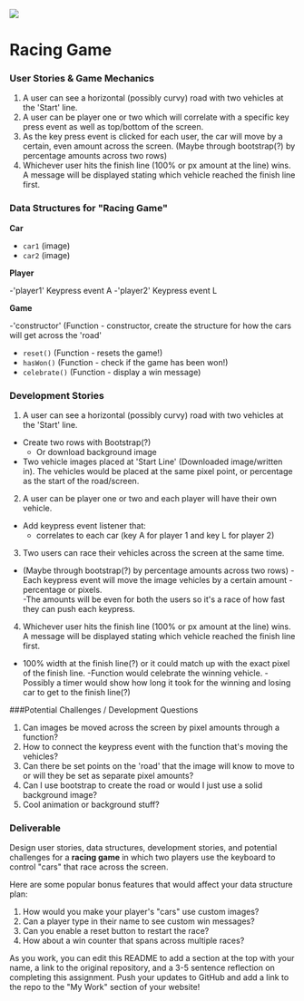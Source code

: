 <!--
Creator: <Name>
Location: SF
-->

![](https://ga-dash.s3.amazonaws.com/production/assets/logo-9f88ae6c9c3871690e33280fcf557f33.png)

# Racing Game

### User Stories & Game Mechanics
1. A user can see a horizontal (possibly curvy) road with two vehicles at the 'Start' line.  
2. A user can be player one or two which will correlate with a specific key press event as well as top/bottom of the screen.
3. As the key press event is clicked for each user, the car will move by a certain, even amount across the screen. (Maybe through bootstrap(?) by percentage amounts across two rows)
4. Whichever user hits the finish line (100% or px amount at the line) wins. A message will be displayed stating which vehicle reached the finish line first.

### Data Structures for "Racing Game"

**Car**
  - `car1` (image)
  - `car2` (image)

**Player**

  -'player1' Keypress event A
  -'player2' Keypress event L


**Game**

  -'constructor' (Function - constructor, create the structure for how the cars will get across the 'road'
  - `reset()` (Function - resets the game!)
  - `hasWon()` (Function - check if the game has been won!)
  - `celebrate()` (Function - display a win message)


### Development Stories

1. A user can see a horizontal (possibly curvy) road with two vehicles at the 'Start' line.  
  * Create two rows with Bootstrap(?)
    - Or download background image
  * Two vehicle images placed at 'Start Line' (Downloaded image/written in).  The vehicles would be placed at the same pixel point, or percentage as the start of the road/screen.

2. A user can be player one or two and each player will have their own vehicle.  
  * Add keypress event listener that:
     - correlates to each car (key A for player 1 and key L for player 2)

3. Two users can race their vehicles across the screen at the same time.

  * (Maybe through bootstrap(?) by percentage amounts across two rows)
    -Each keypress event will move the image vehicles by a certain amount - percentage or pixels.  
    -The amounts will be even for both the users so it's a race of how fast they can push each keypress.  

4. Whichever user hits the finish line (100% or px amount at the line) wins. A message will be displayed stating which vehicle reached the finish line first.
  * 100% width at the finish line(?) or it could match up with the exact pixel of the finish line.
    -Function would celebrate the winning vehicle.
    -Possibly a timer would show how long it took for the winning and losing car to get to the finish line(?)


###Potential Challenges / Development Questions

1. Can images be moved across the screen by pixel amounts through a function?
2. How to connect the keypress event with the function that's moving the vehicles?
3. Can there be set points on the 'road' that the image will know to move to or will they be set as separate pixel amounts?
4. Can I use bootstrap to create the road or would I just use a solid background image?
5. Cool animation or background stuff?

### Deliverable

Design user stories, data structures, development stories, and potential challenges for a **racing game** in which two players use the keyboard to control "cars" that race across the screen.

Here are some popular bonus features that would affect your data structure plan:

1. How would you make your player's "cars" use custom images?
2. Can a player type in their name to see custom win messages?
3. Can you enable a reset button to restart the race?
4. How about a win counter that spans across multiple races?

As you work, you can edit this README to add a section at the top with your name, a link to the original repository, and a 3-5 sentence reflection on completing this assignment. Push your updates to GitHub and add a link to the repo to the "My Work" section of your website!
